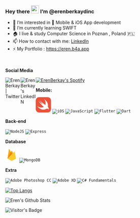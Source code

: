 ### Hey there <img src="https://media.giphy.com/media/hvRJCLFzcasrR4ia7z/giphy.gif" height="25" width="25"> I’m @erenberkaydinc
- 🌟 I’m interested in 📱 Mobile & iOS App development
- 🔆 I’m currently learning SWIFT
- 🏠 I live & study Computer Science in Poznan , Poland 🇵🇱
- 📫 How to contact with me: [LinkedIn](https://www.linkedin.com/in/erenberkaydinc/)
- ⚡ My Portfolio :  <a href="https://eren.b4a.app" target="_blank" >https://eren.b4a.app</a>

<br />

**Social Media**

<a href="https://twitter.com/erenberkaydincc">
  <img align="left" alt="ErenBerkay | Twitter" width="48px" src="https://raw.githubusercontent.com/peterthehan/peterthehan/master/assets/twitter.svg" />
</a>
<a href="https://www.linkedin.com/in/erenberkaydinc/">
  <img align="left" alt="ErenBerkay's LinkedIN" width="48px" src="https://raw.githubusercontent.com/peterthehan/peterthehan/master/assets/linkedin.svg" />
</a>
<a href="https://open.spotify.com/user/erenberkaydinc-tr">
  <img  alt="ErenBerkay's Spotify" width="48px" src="https://upload.wikimedia.org/wikipedia/commons/1/19/Spotify_logo_without_text.svg" />
</a> 

**Mobile:**


<code><img height="48" title="Swift (Learning)" src="https://raw.githubusercontent.com/github/explore/80688e429a7d4ef2fca1e82350fe8e3517d3494d/topics/swift/swift.png"></code>
<code><img height="48" title="iOS" src="https://camo.githubusercontent.com/576b6bdabc7ce710bb30f5eb348f4b72bb61504e7840e0cfffdfd21bb9a972bc/68747470733a2f2f696d672e69636f6e73382e636f6d2f636f6c6f722f3435322f696f732d6c6f676f2e706e67"></code>
<code><img height="48" title="JavaScript" src="https://raw.githubusercontent.com/dereknguyen269/dereknguyen269/master/images/js.png"></code>
<code><img height="48" title="Flutter" src="https://cdn-images-1.medium.com/max/1200/1*5-aoK8IBmXve5whBQM90GA.png"></code>
<code><img height="48" title="Dart" src="https://avatars.githubusercontent.com/u/1609975?s=280&v=4"></code>




**Back-end**

<code><img height="30" title="NodeJS" src="https://raw.githubusercontent.com/dereknguyen269/dereknguyen269/master/images/nodejs.png"></code>
<code><img height="30" title="Express" src="https://cdn.icon-icons.com/icons2/2415/PNG/512/express_original_logo_icon_146527.png"></code>

**Database**

<code><img height="40" title="FireBase" src="https://raw.githubusercontent.com/github/explore/80688e429a7d4ef2fca1e82350fe8e3517d3494d/topics/firebase/firebase.png"></code>
<code><img height="40" title="MongoDB" src="https://github.com/erenberkaydinc/erenberkaydinc/blob/master/MongoDB-Icon-logo.svg"></code>

**Extra**

<code><img height="40" title="Adobe Photoshop CC" src="https://cdn.icon-icons.com/icons2/2107/PNG/512/file_type_photoshop_icon_130268.png"></code>
<code><img height="40" title="Adobe XD" src="https://cdn.icon-icons.com/icons2/3053/PNG/512/adobe_xd_macos_bigsur_icon_190424.png"></code>
<code><img height="40" title="C# Fundamentals" src="https://github.com/hussainweb/hussainweb/blob/main/icons/csharp.png"></code>



[![Top Langs](https://github-readme-stats.vercel.app/api/top-langs/?username=erenberkaydinc)](https://github.com/erenberkaydinc/github-readme-stats)

![Eren's Github Stats](https://github-readme-stats.vercel.app/api?username=erenberkaydinc&count_private=true&show_icons=true&include_all_commits=true)

![Visitor's Badge](https://visitor-badge.glitch.me/badge?page_id=erenberkaydinc)





